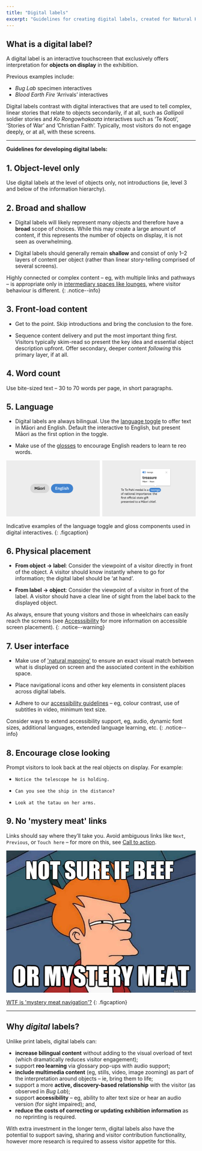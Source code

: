 ```yaml
---
title: "Digital labels"
excerpt: "Guidelines for creating digital labels, created for Natural History and History Renewal specifically."
---
```


## What is a digital label?

A digital label is an interactive touchscreen that exclusively offers interpretation for **objects on display** in the exhibition.

Previous examples include:

* _Bug Lab_ specimen interactives
* _Blood Earth Fire_ ‘Arrivals’ interactives

Digital labels contrast with digital interactives that are used to tell complex, linear stories that relate to objects secondarily, if at all, such as _Gallipoli_ soldier stories and _Ko Rongowhakaata_ interactives such as ‘Te Kooti’, ‘Stories of War’ and ’Christian Faith’. Typically, most visitors do not engage deeply, or at all, with these screens.

--------

**Guidelines for developing digital labels:**

## 1. Object-level only

Use digital labels at the level of objects only, not introductions (ie, level 3 and below of the information hierarchy).

## 2. Broad and shallow

* Digital labels will likely represent many objects and therefore have a **broad** scope of choices. While this may create a large amount of content, if this represents the number of objects on display, it is not seen as overwhelming.

* Digital labels should generally remain **shallow** and consist of only 1–2 layers of content per object (rather than linear story-telling comprised of several screens).

Highly connected or complex content – eg, with multiple links and pathways – is appropriate only in [intermediary spaces like lounges](/_pages/foundations/context/), where visitor behaviour is different.
{: .notice--info}

## 3. Front-load content

* Get to the point. Skip introductions and bring the conclusion to the fore.

* Sequence content delivery and put the most important thing first. Visitors typically skim-read so present the key idea and essential object description upfront. Offer secondary, deeper content *following* this primary layer, if at all.

## 4. Word count

Use bite-sized text – 30 to 70 words per page, in short paragraphs.

## 5. Language

* Digital labels are always bilingual. Use the [language toggle](/_pages/patterns/language-toggle/) to offer text in Māori and English. Default the interactive to English, but present Māori as the first option in the toggle.

* Make use of the [glosses](/_pages/patterns/gloss/) to encourage English readers to learn te reo words.

![Language tools](/images/language-tools.png)

Indicative examples of the language toggle and gloss components used in digital interactives.
{: .figcaption}

## 6. Physical placement

* **From object → label**: Consider the viewpoint of a visitor directly in front of the object. A visitor should know instantly where to go for information; the digital label should be ‘at hand‘.

* **From label → object**: Consider the viewpoint of a visitor in front of the label. A visitor should have a clear line of sight from the label back to the displayed object.

As always, ensure that young visitors and those in wheelchairs can easily reach the screens (see [Accesssibility](/_pages/foundations/accessibility/) for more information on accessible screen placement). 
{: .notice--warning}

## 7. User interface

  *	Make use of ['natural mapping'](/_pages/principles/layout/) to ensure an exact visual match between what is displayed on screen and the associated content in the exhibition space.
  
  *	Place navigational icons and other key elements in consistent places across digital labels.
 
  *	Adhere to our [accessibility guidelines](/_pages/foundations/accessibility/) – eg, colour contrast, use of subtitles in video, minimum text size.

Consider ways to extend accessibility support, eg, audio, dynamic font sizes, additional languages, extended language learning, etc.
{: .notice--info}

## 8. Encourage close looking

Prompt visitors to look back at the real objects on display. For example:

* `Notice the telescope he is holding.`

* `Can you see the ship in the distance?`

* `Look at the tatau on her arms.`

## 9. No 'mystery meat' links

Links should say where they’ll take you. Avoid ambiguous links like `Next`, `Previous`, or `Touch here` – for more on this, see [Call to action](/_pages/principles/call-to-action/).

![Mystery meat meme](/images/mystery-meat.jpg)

[WTF is 'mystery meat navigation'?](https://en.wikipedia.org/wiki/Mystery_meat_navigation)
{: .figcaption}

--------

## Why _digital_ labels?

Unlike print labels, digital labels can:

* **increase bilingual content** without adding to the visual overload of text (which dramatically reduces visitor engagement);
* support **reo learning** via glossary pop-ups with audio support;
* **include multimedia content** (eg, stills, video, image zooming) as part of the interpretation around objects – ie, bring them to life;
* support a more **active, discovery-based relationship** with the visitor (as observed in _Bug Lab_);
* support **accessibility** – eg, ability to alter text size or hear an audio version (for sight impaired); and,
* **reduce the costs of correcting or updating exhibition information** as no reprinting is required.

With extra investment in the longer term, digital labels also have the potential to support saving, sharing and visitor contribution functionality, however more research is required to assess visitor appetite for this.
